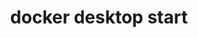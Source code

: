 ---
datafolder: desktop-cli
datafile: docker_desktop_start
title: docker desktop start
layout: cli
---